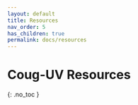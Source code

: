 ```yaml
---
layout: default
title: Resources
nav_order: 5
has_children: true
permalink: docs/resources
---
```


# Coug-UV Resources
{: .no_toc }